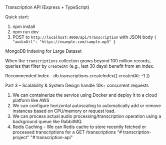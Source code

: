 Transcription API (Express + TypeScript)

Quick start:

1. npm install
2. npm run dev
3. POST to `http://localhost:4000/api/transcription` with JSON body `{ "audioUrl": "https://example.com/sample.mp3" }`

MongoDB Indexing for Large Dataset

When the `transcriptions` collection grows beyond 100 million records, 
queries that filter by `createdAt` (e.g., last 30 days) benefit from an index.

Recommended Index - db.transcriptions.createIndex({ createdAt: -1 })


Part 3 – Scalability & System Design
handle 10k+ concurrent requests

1. We can containerize the service using Docker and deploy it to a cloud platform like AWS
2. We can configure horizontal autoscaling to automatically add or remove instances based on CPU/memory or request load.
3. We can process actual audio processing/transcription operation using a background queue like RabbitMQ.
4. Redis Caching - We can Redis cache to store recently fetched or processed transcriptions for a 
GET /transcriptions "# transcription-project" 
"# transcription-api" 
